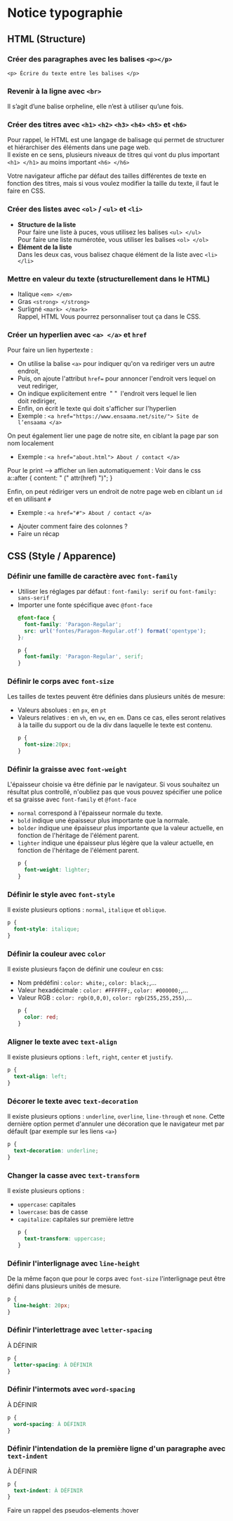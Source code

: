 # Notice typographie

## HTML (Structure)  

### Créer des paragraphes avec les balises ```<p></p>```  
```<p> Écrire du texte entre les balises </p>```  

### Revenir à la ligne avec ```<br>```  
Il s’agit d’une balise orpheline, elle n’est à utiliser qu’une fois.   

### Créer des titres avec ```<h1>``` ```<h2>``` ```<h3>``` ```<h4>``` ```<h5>``` et ```<h6>```  
Pour rappel, le HTML est une langage de balisage qui permet de structurer et hiérarchiser des éléments dans une page web.    
Il existe en ce sens, plusieurs niveaux de titres qui vont du plus important ```<h1> </h1>``` au moins important ```<h6> </h6>```  

Votre navigateur affiche par défaut des tailles différentes de texte en fonction des titres, mais si vous voulez modifier la taille du texte, il faut le faire en CSS.  

### Créer des listes avec ```<ol>``` / ```<ul>``` et ```<li>```
* **Structure de la liste**   
Pour faire une liste à puces, vous utilisez les balises ```<ul> </ul>```  
Pour faire une liste numérotée, vous utiliser les balises ```<ol> </ol>```
* **Élément de la liste**  
Dans les deux cas, vous balisez chaque élément de la liste avec ```<li> </li>```  

### Mettre en valeur du texte (structurellement dans le HTML)
* Italique ```<em> </em>```
* Gras ```<strong> </strong>```
* Surligné ```<mark> </mark>```  
Rappel, HTML Vous pourrez personnaliser tout ça dans le CSS.  

### Créer un hyperlien avec ```<a> </a>``` et ```href```  
Pour faire un lien hypertexte :
* On utilise la balise ```<a>``` pour indiquer qu'on va rediriger vers un autre endroit,
* Puis, on ajoute l'attribut ```href=``` pour annoncer l'endroit vers lequel on veut rediriger,
* On indique explicitement entre  " "  l'endroit vers lequel le lien doit rediriger,
* Enfin, on écrit le texte qui doit s'afficher sur l'hyperlien
* Exemple : ```<a href="https://www.ensaama.net/site/"> Site de l’ensaama </a>```

On peut également lier une page de notre site, en ciblant la page par son nom localement
* Exemple : ```<a href="about.html"> About / contact </a>```

Pour le print --> afficher un lien automatiquement : Voir dans le css   
a::after {
  content: " (" attr(href) ")";
} 

Enfin, on peut rédiriger vers un endroit de notre page web en ciblant un ```id``` et en utilisant ```#```
* Exemple : ```<a href="#"> About / contact </a>```  

+ Ajouter comment faire des colonnes ?
+ Faire un récap 

## CSS (Style / Apparence)

### Définir une famille de caractère avec ```font-family```
* Utiliser les réglages par défaut : ```font-family: serif``` ou ```font-family: sans-serif```
* Importer une fonte spécifique avec ```@font-face```
  ```css
  @font-face { 
    font-family: 'Paragon-Regular';
    src: url('fontes/Paragon-Regular.otf') format('opentype');
  }:

  p {
    font-family: 'Paragon-Regular', serif;
  }
  ```

### Définir le corps avec ```font-size```  
Les tailles de textes peuvent être définies dans plusieurs unités de mesure:
* Valeurs absolues : en ```px```, en ```pt```
* Valeurs relatives : en ```vh```, en ```vw```, en ```em```.
  Dans ce cas, elles seront relatives à la taille du support ou de la div dans laquelle le texte est contenu.  
  ```css
  p {
    font-size:20px;
  }
  ```

### Définir la graisse avec ```font-weight```  
L'épaisseur choisie va être définie par le navigateur. Si vous souhaitez un résultat plus controllé, n'oubliez pas que vous pouvez spécifier une police et sa graisse avec ```font-family``` et ```@font-face```
* ```normal``` correspond à l'épaisseur normale du texte.
* ```bold``` indique une épaisseur plus importante que la normale.
* ```bolder``` indique une épaisseur plus importante que la valeur actuelle, en fonction de l'héritage de l'élément parent.
* ```lighter``` indique une épaisseur plus légère que la valeur actuelle, en fonction de l'héritage de l'élément parent.
  ```css
  p {
    font-weight: lighter;
  }
  ```

### Définir le style avec ```font-style```  
Il existe plusieurs options : ```normal```, ```italique``` et ```oblique```.
  ```css
  p {
    font-style: italique;
  }
  ```

### Définir la couleur avec ```color```  
Il existe plusieurs façon de définir une couleur en css: 
* Nom prédéfini : ```color: white;```, ```color: black;```,…
* Valeur hexadécimale : ```color: #FFFFFF;```, ```color: #000000;```,…
* Valeur RGB : ```color: rgb(0,0,0)```, ```color: rgb(255,255,255)```,…
  ```css
  p {
    color: red;
  }
  ```

### Aligner le texte avec ```text-align```  
Il existe plusieurs options : ```left```, ```right```, ```center``` et ```justify```.
  ```css
  p {
    text-align: left;
  }
   ```  

### Décorer le texte avec ```text-decoration```  
Il existe plusieurs options : ```underline```, ```overline```, ```line-through``` et ```none```. Cette dernière option permet d'annuler une décoration que le navigateur met par défault (par exemple sur les liens ```<a>```)
  ```css
  p {
    text-decoration: underline;
  }
```

### Changer la casse avec ```text-transform```  
Il existe plusieurs options :
* ```uppercase```: capitales
* ```lowercase```: bas de casse
* ```capitalize```: capitales sur première lettre
  ```css
  p {
    text-transform: uppercase;
  }
  ```

### Définir l'interlignage avec ```line-height```  
De la même façon que pour le corps avec ```font-size``` l'interlignage peut être défini dans plusieurs unités de mesure. 
  ```css
  p {
    line-height: 20px;
  }
```

### Définir l'interlettrage avec ```letter-spacing```  
À DÉFINIR
  ```css
  p {
    letter-spacing: À DÉFINIR
  }
```

### Définir l'intermots avec ```word-spacing```  
À DÉFINIR
  ```css
  p {
    word-spacing: À DÉFINIR
  }
```

### Définir l'intendation de la première ligne d'un paragraphe avec ```text-indent```  
À DÉFINIR
  ```css
  p {
    text-indent: À DÉFINIR
  }
```

Faire un rappel des pseudos-elements :hover
